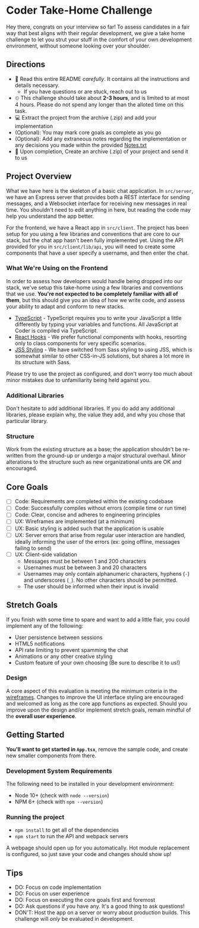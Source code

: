 # Coder Take-Home Challenge

Hey there, congrats on your interview so far! To assess candidates in a fair way
that best aligns with their regular development, we give a take home challenge
to let you strut your stuff in the comfort of your own development environment,
without someone looking over your shoulder.

## Directions

- 📝 Read this entire README _carefully_. It contains all the instructions and
  details necessary.
  - If you have questions or are stuck, reach out to us
- ⏲ This challenge should take about **2-3 hours**, and is limited to at most 4
  hours. Please do not spend any longer than the alloted time on this task.
- 💻 Extract the project from the archive (.zip) and add your implementation
- (Optional): You may mark core goals as complete as you go
- (Optional): Add any extraneous notes regarding the implementation or any
  decisions you made within the provided [Notes.txt](./Notes.txt)
- 📧 Upon completion, Create an archive (.zip) of your project and send it to us

## Project Overview

What we have here is the skeleton of a basic chat application. In `src/server`,
we have an Express server that provides both a REST interface for sending
messages, and a Websocket interface for receiving new messages in real time. You
shouldn't need to edit anything in here, but reading the code may help you
understand the app better.

For the frontend, we have a React app in `src/client`. The project has been
setup for you using a few libraries and conventions that are core to our stack,
but the chat app hasn't been fully implemented yet. Using the API provided for
you in `src/client/lib/api`, you will need to create some components that have a
user specify a username, and then enter the chat.

### What We're Using on the Frontend

In order to assess how developers would handle being dropped into our stack,
we've setup this take-home using a few libraries and conventions that we use.
**You're not expected to be completely familiar with all of them**, but this
should give you an idea of how we write code, and assess your ability to adapt
and conform to new stacks.

- [TypeScript](https://www.typescriptlang.org/) - TypeScript requires you to
  write your JavaScript a little differently by typing your variables and
  functions. All JavaScript at Coder is compiled via TypeScript.
- [React Hooks](https://reactjs.org/docs/hooks-intro.html) - We prefer
  functional components with hooks, resorting only to class components for very
  specific scenarios.
- [JSS Styling](https://cssinjs.org/) - We have switched from Sass styling to
  using JSS, which is somewhat similar to other CSS-in-JS solutions, but shares
  a lot more in its structure with Sass.

Please try to use the project as configured, and don't worry too much about
minor mistakes due to unfamiliarity being held against you.

### Additional Libraries

Don't hesitate to add additional libraries. If you do add any additional
libraries, please explain why, the value they add, and why you chose that
particular library.

### Structure

Work from the existing structure as a base; the application shouldn't be
re-written from the ground-up or undergo a major structural overhaul. Minor
alterations to the structure such as new organizational units are OK and
encouraged.

## Core Goals

- [ ] Code: Requirements are completed within the existing codebase
- [ ] Code: Successfully compiles without errors (compile time or run time)
- [ ] Code: Clear, concise and adheres to engineering principles
- [ ] UX: Wireframes are implemented (at a minimum)
- [ ] UX: Basic styling is added such that the application is usable
- [ ] UX: Server errors that arise from regular user interaction are handled,
      ideally informing the user of the errors (ex: going offline, messages
      failing to send)
- [ ] UX: Client-side validation
  - Messages must be between 1 and 200 characters
  - Usernames must be between 3 and 20 characters
  - Usernames may only contain alphanumeric characters, hyphens (`-`) and
    underscores (`_`). No other characters should be permitted.
  - The user should be informed when their input is invalid

## Stretch Goals

If you finish with some time to spare and want to add a little flair, you could
implement any of the following:

- User persistence between sessions
- HTML5 notifications
- API rate limiting to prevent spamming the chat
- Animations or any other creative styling
- Custom feature of your own choosing (Be sure to describe it to us!)

### Design

A core aspect of this evaluation is meeting the minimum criteria in the
[wireframes](./wires.pdf). Changes to improve the UI interface styling are
encouraged and welcomed as long as the core app functions as expected. Should
you improve upon the design and/or implement stretch goals, remain mindful of
the **overall user experience**.

## Getting Started

**You'll want to get started in `App.tsx`**, remove the sample code, and create
new smaller components from there.

### Development System Requirements

The following need to be installed in your development environment:

- Node 10+ (check with `node --version`)
- NPM 6+ (check with `npm --version`)

### Running the project

- `npm install` to get all of the dependencies
- `npm start` to run the API and webpack servers

A webpage should open up for you automatically. Hot module replacement is
configured, so just save your code and changes should show up!

## Tips

- DO: Focus on code implementation
- DO: Focus on user experience
- DO: Focus on executing the core goals first and foremost
- DO: Ask questions if you have any. It's a good thing to ask questions!
- DON'T: Host the app on a server or worry about production builds. This
  challenge will _only_ be evaluated in development.
